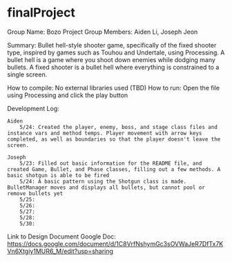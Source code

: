 # finalProject
Group Name: Bozo Project
Group Members: Aiden Li, Joseph Jeon

Summary: Bullet hell-style shooter game, specifically of the fixed shooter type, inspired by games such as Touhou and Undertale, using Processing. A bullet hell is a game where you shoot down enemies while dodging many bullets. A fixed shooter is a bullet hell where everything is constrained to a single screen. 

How to compile: No external libraries used (TBD)
How to run: Open the file using Processing and click the play button

Development Log:

	Aiden
		5/24: Created the player, enemy, boss, and stage class files and instance vars and method temps. Player movement with arrow keys completed, as well as boundaries so that the player doesn't leave the screen.

	Joseph
		5/23: Filled out basic information for the README file, and created Game, Bullet, and Phase classes, filling out a few methods. A basic shotgun is able to be fired
		5/24: A basic pattern using the Shotgun class is made. BulletManager moves and displays all bullets, but cannot pool or remove bullets yet
		5/25: 
		5/26:
		5/27:
		5/28:
		5/30:

Link to Design Document Google Doc: https://docs.google.com/document/d/1C8VrfNshymGc3sOVWaJeR7DfTx7KVn6Xtgiy1MUR6_M/edit?usp=sharing
